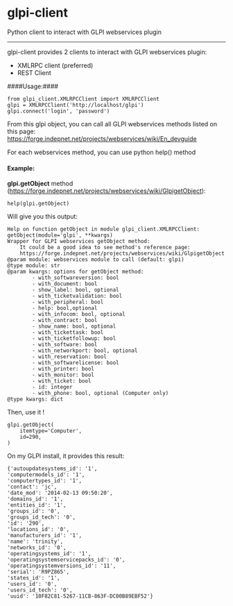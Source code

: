 glpi-client
===========

Python client to interact with GLPI webservices plugin

---

glpi-client provides 2 clients to interact with GLPI webservices plugin:

 - XMLRPC client (preferred)
 - REST Client

####Usage:####

    from glpi_client.XMLRPCClient import XMLRPCClient
    glpi = XMLRPCClient('http://localhost/glpi')
    glpi.connect('login', 'password')

From this glpi object, you can call all GLPI webservices methods listed on this page: https://forge.indepnet.net/projects/webservices/wiki/En_devguide

For each webservices method, you can use python help() method

#### Example: ####

**glpi.getObject** method (https://forge.indepnet.net/projects/webservices/wiki/GlpigetObject):

    help(glpi.getObject)
    
Will give you this output:

    Help on function getObject in module glpi_client.XMLRPCClient:
    getObject(module='glpi', **kwargs)
    Wrapper for GLPI webservices getObject method:
        It could be a good idea to see method's reference page:
        https://forge.indepnet.net/projects/webservices/wiki/GlpigetObject
    @param module: webservices module to call (default: glpi)
    @type module: str
    @param kwargs: options for getObject method:
            - with_softwareversion: bool
            - with_document: bool
            - show_label: bool, optional
            - with_ticketvalidation: bool
            - with_peripheral: bool
            - help: bool,optional
            - with_infocom: bool, optional
            - with_contract: bool
            - show_name: bool, optional
            - with_tickettask: bool
            - with_ticketfollowup: bool
            - with_software: bool
            - with_networkport: bool, optional
            - with_reservation: bool
            - with_softwarelicense: bool
            - with_printer: bool
            - with_monitor: bool
            - with_ticket: bool
            - id: integer
            - with_phone: bool, optional (Computer only)
    @type kwargs: dict

Then, use it !

    glpi.getObject(
        itemtype='Computer',
        id=290,
    )
    
On my GLPI install, it provides this result:

    {'autoupdatesystems_id': '1',
    'computermodels_id': '1',
    'computertypes_id': '1',
    'contact': 'jc',
    'date_mod': '2014-02-13 09:50:20',
    'domains_id': '1',
    'entities_id': '1',
    'groups_id': '0',
    'groups_id_tech': '0',
    'id': '290',
    'locations_id': '0',
    'manufacturers_id': '1',
    'name': 'trinity',
    'networks_id': '0',
    'operatingsystems_id': '1',
    'operatingsystemservicepacks_id': '0',
    'operatingsystemversions_id': '11',
    'serial': 'R9PZ865',
    'states_id': '1',
    'users_id': '0',
    'users_id_tech': '0',
    'uuid': '10F82C81-5267-11CB-863F-DC00B89EBF52'}
